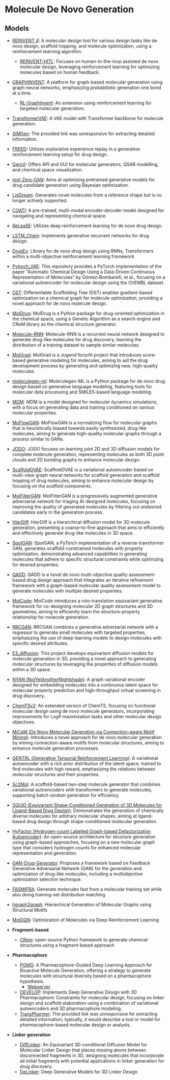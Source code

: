 # Molecule De Novo Generation

## Models

- [REINVENT 4](https://github.com/MolecularAI/REINVENT4): A molecular design tool for various design tasks like de novo design, scaffold hopping, and molecule optimization, using a reinforcement learning algorithm.
  - [REINVENT-HITL](https://github.com/MolecularAI/reinvent-hitl): Focuses on human-in-the-loop assisted de novo molecular design, leveraging reinforcement learning for optimizing molecules based on human feedback.
- [GRAPHINVENT](https://github.com/MolecularAI/GraphINVENT): A platform for graph-based molecular generation using graph neural networks, emphasizing probabilistic generation one bond at a time.
  - [RL-GraphInvent](https://github.com/olsson-group/RL-GraphINVENT): An extension using reinforcement learning for targeted molecular generation.
- [TransformerVAE](https://github.com/mizuno-group/TransformerVAE): A VAE model with Transformer backbone for molecule generation.
- [SiMGen](https://zndraw.icp.uni-stuttgart.de/): The provided link was unresponsive for extracting detailed information.
- [FREED](https://github.com/AITRICS/FREED): Utilizes explorative experience replay in a generative reinforcement learning setup for drug design.
- [GenUI](https://github.com/martin-sicho/genui): Offers API and GUI for molecular generators, QSAR modelling, and chemical space visualization.
- [mol-Zero-GAN](https://github.com/cucpbioinfo/Mol-Zero-GAN): Aims at optimizing pretrained generative models for drug candidate generation using Bayesian optimization.
- [LigDream](https://github.com/playmolecule/ligdream/tree/master): Generates novel molecules from a reference shape but is no longer actively supported.
- [COATI](https://github.com/terraytherapeutics/COATI/tree/main): A pre-trained, multi-modal encoder-decoder model designed for navigating and representing chemical space.
- [ReLeaSE](https://github.com/isayev/ReLeaSE): Utilizes deep reinforcement learning for de novo drug design.
- [LSTM_Chem](https://github.com/topazape/LSTM_Chem): Implements generative recurrent networks for drug design.
- [DrugEx](https://github.com/CDDLeiden/DrugEx): Library for de novo drug design using RNNs, Transformers within a multi-objective reinforcement learning framework
- [Pytorch_VAE](https://github.com/Ishan-Kumar2/Molecular_VAE_Pytorch): This repository provides a PyTorch implementation of the paper "Automatic Chemical Design Using a Data-Driven Continuous Representation of Molecules" by Gómez-Bombarelli, et al., focusing on a variational autoencoder for molecular design using the ChEMBL dataset.
- [DST](https://github.com/futianfan/DST): Differentiable Scaffolding Tree (DST) enables gradient-based optimization on a chemical graph for molecule optimization, providing a novel approach for de novo molecule design.
- [MolDrug](https://github.com/ale94mleon/MolDrug): MolDrug is a Python package for drug-oriented optimization in the chemical space, using a Genetic Algorithm as a search engine and CReM library as the chemical structure generator.
- [Molecule-RNN](https://github.com/shiwentao00/Molecule-RNN): Molecule-RNN is a recurrent neural network designed to generate drug-like molecules for drug discovery, learning the distribution of a training dataset to sample similar molecules.
- [MolGrad](https://github.com/pwolle/MolGrad): MolGrad is a Jugend forscht project that introduces score-based generative modeling for molecules, aiming to aid the drug development process by generating and optimizing new, high-quality molecules.
- [moleculegen-ml](https://github.com/sanjaradylov/moleculegen-ml): Moleculegen-ML is a Python package for de novo drug design based on generative language modeling, featuring tools for molecular data processing and SMILES-based language modeling.
- [MDM](https://github.com/tencent-ailab/MDM): MDM is a model designed for molecular dynamics simulations, with a focus on generating data and training conditioned on various molecular properties.
- [MoFlowGAN](https://github.com/thisisntnathan/MoFlowGAN): MoFlowGAN is a normalizing flow for molecular graphs that is heuristically biased towards easily synthesized, drug-like molecules, aiming to generate high-quality molecular graphs through a process similar to GANs.
- [JODO](https://github.com/graph-0/jodo): JODO focuses on learning joint 2D and 3D diffusion models for complete molecule generation, representing molecules as both 3D point clouds and 2D bonding graphs to enhance molecular design.
- [ScaffoldGVAE](https://github.com/ecust-hc/ScaffoldGVAE): ScaffoldGVAE is a variational autoencoder based on multi-view graph neural networks for scaffold generation and scaffold hopping of drug molecules, aiming to enhance molecular design by focusing on the scaffold components.
- [MolFilterGAN](https://github.com/MolFilterGAN/MolFilterGAN): MolFilterGAN is a progressively augmented generative adversarial network for triaging AI-designed molecules, focusing on improving the quality of generated molecules by filtering out undesired candidates early in the generation process.
- [HierDiff](https://github.com/qiangbo1222/HierDiff): HierDiff is a hierarchical diffusion model for 3D molecule generation, presenting a coarse-to-fine approach that aims to efficiently and effectively generate drug-like molecules in 3D space.
- [SpotGAN](https://github.com/naruto7283/SpotGAN): SpotGAN, a PyTorch implementation of a reverse-transformer GAN, generates scaffold-constrained molecules with property optimization, demonstrating advanced capabilities in generating molecules that adhere to specific structural constraints while optimizing for desired properties.
- [QADD](https://github.com/yifang000/QADD): QADD is a novel de novo multi-objective quality assessment-based drug design approach that integrates an iterative refinement framework with a graph-based molecular quality assessment model to generate molecules with multiple desired properties.
- [MolCode](https://github.com/zaixizhang/MolCode): MolCode introduces a roto-translation equivariant generative framework for co-designing molecular 2D graph structures and 3D geometries, aiming to efficiently learn the structure-property relationship for molecule generation.
- [RRCGAN](https://github.com/linresearchgroup/RRCGAN_Molecules): RRCGAN combines a generative adversarial network with a regressor to generate small molecules with targeted properties, emphasizing the use of deep learning models to design molecules with specific desired attributes.
- [E3_diffusion](https://github.com/ehoogeboom/e3_diffusion_for_molecules): This project develops equivariant diffusion models for molecule generation in 3D, providing a novel approach to generating molecular structures by leveraging the properties of diffusion models within a 3D space.
- [NYAN (NotYetAnotherNightshade)](https://github.com/Chokyotager/NotYetAnotherNightshade): A graph variational encoder designed for embedding molecules into a continuous latent space for molecular property prediction and high-throughput virtual screening in drug discovery.
- [ChemTSv2](https://github.com/molecule-generator-collection/ChemTSv2): An extended version of ChemTS, focusing on functional molecular design using de novo molecule generators, incorporating improvements for LogP maximization tasks and other molecular design objectives.
- [MiCaM (De Novo Molecular Generation via Connection-aware Motif Mining)](https://github.com/miralab-ustc/ai4sci-micam): Introduces a novel approach for de novo molecular generation by mining connection-aware motifs from molecular structures, aiming to enhance molecule generation processes.
- [GENTRL (Generative Tensorial Reinforcement Learning)](https://github.com/insilicomedicine/GENTRL): A variational autoencoder with a rich prior distribution of the latent space, trained to find molecules with high reward, emphasizing the relations between molecular structures and their properties.
- [Sc2Mol](https://github.com/zhiruiliao/Sc2Mol): A scaffold-based two-step molecule generator that combines variational autoencoders with transformers to generate molecules, supporting batch random generation for efficiency.
- [SQUID (Equivariant Shape-Conditioned Generation of 3D Molecules for Ligand-Based Drug Design)](https://github.com/keiradams/squid): Demonstrates the generation of chemically diverse molecules for arbitrary molecular shapes, aiming at ligand-based drug design through shape-conditioned molecular generation.
- [HyFactor (Hydrogen-count Labelled Graph-based Defactorization Autoencoder)](https://github.com/Laboratoire-de-Chemoinformatique/HyFactor): An open-source architecture for structure generation using graph-based approaches, focusing on a new molecular graph type that considers hydrogen counts for enhanced molecular representation and generation.
- [GAN-Drug-Generator](https://github.com/larngroup/GAN-Drug-Generator): Proposes a framework based on Feedback Generative Adversarial Network (GAN) for the generation and optimization of drug-like molecules, including a multiobjective optimization selection technique.
- [FASMIFRA](https://github.com/UnixJunkie/FASMIFRA): Generate molecules fast from a molecular training set while also doing training-set distribution matching
- [hgraph2graph](https://github.com/wengong-jin/hgraph2graph): Hierarchical Generation of Molecular Graphs using Structural Motifs
- [MolDQN](https://github.com/google-research/google-research/tree/master/mol_dqn): Optimization of Molecules via Deep Reinforcement Learning

- **Fragment-based**
  - [CRem](https://github.com/DrrDom/crem): open-source Python framework to generate chemical structures using a fragment-based approach

- **Pharmacophore**
  - [PGMG](https://github.com/CSUBioGroup/PGMG): A Pharmacophore-Guided Deep Learning Approach for Bioactive Molecule Generation, offering a strategy to generate molecules with structural diversity based on a pharmacophore hypothesis.
    - [Webserver](https://www.csuligroup.com/PGMG/)
  - [DEVELOP](https://github.com/oxpig/DEVELOP): Implements Deep Generative Design with 3D Pharmacophoric Constraints for molecular design, focusing on linker design and scaffold elaboration using a combination of variational autoencoders and 3D pharmacophore modeling.
  - [TransPharmer](https://www.semanticscholar.org/reader/fac3d72a3e73f65e1c950104e010edd136cb4201): The provided link was unresponsive for extracting detailed information; typically, it would describe a tool or model for pharmacophore-based molecular design or analysis.

- **Linker generation**
  - [DiffLinker](https://github.com/igashov/DiffLinker): An Equivariant 3D-conditional Diffusion Model for Molecular Linker Design that places missing atoms between disconnected fragments in 3D, designing molecules that incorporate all initial fragments with potential applications in linker generation for drug discovery.
  - [DeLinker](https://github.com/oxpig/DeLinker): Deep Generative Models for 3D Linker Design
